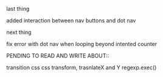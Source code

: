 last thing

added interaction between nav buttons and dot nav

next thing

fix error with dot nav when looping beyond intented counter

PENDING TO READ AND WRITE ABOUT::

transition css
css transform, trasnlateX and Y
regexp.exec()
